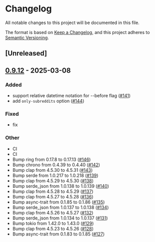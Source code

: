 # Changelog

All notable changes to this project will be documented in this file.

The format is based on [Keep a Changelog](https://keepachangelog.com/en/1.0.0/),
and this project adheres to [Semantic Versioning](https://semver.org/spec/v2.0.0.html).

## [Unreleased]

## [0.9.12](https://github.com/andrewbanchich/shreddit/compare/v0.9.11...v0.9.12) - 2025-03-08

### Added

- support relative datetime notation for --before flag ([#141](https://github.com/andrewbanchich/shreddit/pull/141))
- add `only-subreddits` option ([#144](https://github.com/andrewbanchich/shreddit/pull/144))

### Fixed

- fix

### Other

- CI
- CI
- Bump ring from 0.17.8 to 0.17.13 ([#146](https://github.com/andrewbanchich/shreddit/pull/146))
- Bump chrono from 0.4.39 to 0.4.40 ([#142](https://github.com/andrewbanchich/shreddit/pull/142))
- Bump clap from 4.5.30 to 4.5.31 ([#143](https://github.com/andrewbanchich/shreddit/pull/143))
- Bump serde from 1.0.217 to 1.0.218 ([#139](https://github.com/andrewbanchich/shreddit/pull/139))
- Bump clap from 4.5.29 to 4.5.30 ([#138](https://github.com/andrewbanchich/shreddit/pull/138))
- Bump serde_json from 1.0.138 to 1.0.139 ([#140](https://github.com/andrewbanchich/shreddit/pull/140))
- Bump clap from 4.5.28 to 4.5.29 ([#137](https://github.com/andrewbanchich/shreddit/pull/137))
- Bump clap from 4.5.27 to 4.5.28 ([#136](https://github.com/andrewbanchich/shreddit/pull/136))
- Bump async-trait from 0.1.85 to 0.1.86 ([#135](https://github.com/andrewbanchich/shreddit/pull/135))
- Bump serde_json from 1.0.137 to 1.0.138 ([#134](https://github.com/andrewbanchich/shreddit/pull/134))
- Bump clap from 4.5.26 to 4.5.27 ([#132](https://github.com/andrewbanchich/shreddit/pull/132))
- Bump serde_json from 1.0.134 to 1.0.137 ([#131](https://github.com/andrewbanchich/shreddit/pull/131))
- Bump tokio from 1.42.0 to 1.43.0 ([#129](https://github.com/andrewbanchich/shreddit/pull/129))
- Bump clap from 4.5.23 to 4.5.26 ([#128](https://github.com/andrewbanchich/shreddit/pull/128))
- Bump async-trait from 0.1.83 to 0.1.85 ([#127](https://github.com/andrewbanchich/shreddit/pull/127))
